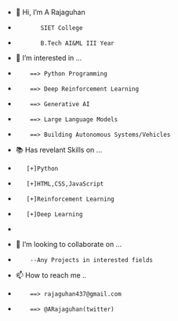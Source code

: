 - 👋 Hi, I’m A Rajaguhan
-            SIET College
-            B.Tech AI&ML III Year

- 👀 I’m interested in ...
-         ==> Python Programming
-         ==> Deep Reinforcement Learning
-         ==> Generative AI
-         ==> Large Language Models
-         ==> Building Autonomous Systems/Vehicles
         
- 📚 Has revelant Skills on ...
-        [+]Python
-        [+]HTML,CSS,JavaScript
-        [+]Reinforcement Learning
-        [+]Deep Learning
-             
         
- 💞️ I’m looking to collaborate on ...
-         --Any Projects in interested fields
         
- 📫 How to reach me ..
-         ==> rajaguhan437@gmail.com
-         ==> @ARajaguhan(twitter)

         
<!---
BlackSparrow-43/BlackSparrow-43 is a ✨ special ✨ repository because its `README.md` (this file) appears on your GitHub profile.
You can click the Preview link to take a look at your changes.
--->

